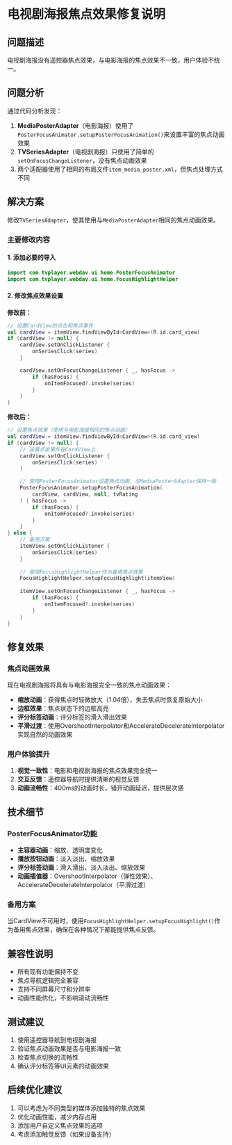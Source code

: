 # 电视剧海报焦点效果修复说明

## 问题描述
电视剧海报没有遥控器焦点效果，与电影海报的焦点效果不一致，用户体验不统一。

## 问题分析
通过代码分析发现：
1. **MediaPosterAdapter**（电影海报）使用了`PosterFocusAnimator.setupPosterFocusAnimation()`来设置丰富的焦点动画效果
2. **TVSeriesAdapter**（电视剧海报）只使用了简单的`setOnFocusChangeListener`，没有焦点动画效果
3. 两个适配器使用了相同的布局文件`item_media_poster.xml`，但焦点处理方式不同

## 解决方案
修改`TVSeriesAdapter`，使其使用与`MediaPosterAdapter`相同的焦点动画效果。

### 主要修改内容

#### 1. 添加必要的导入
```kotlin
import com.tvplayer.webdav.ui.home.PosterFocusAnimator
import com.tvplayer.webdav.ui.home.FocusHighlightHelper
```

#### 2. 修改焦点效果设置
**修改前：**
```kotlin
// 设置CardView的点击和焦点事件
val cardView = itemView.findViewById<CardView>(R.id.card_view)
if (cardView != null) {
    cardView.setOnClickListener {
        onSeriesClick(series)
    }

    cardView.setOnFocusChangeListener { _, hasFocus ->
        if (hasFocus) {
            onItemFocused?.invoke(series)
        }
    }
}
```

**修改后：**
```kotlin
// 设置焦点效果（使用与电影海报相同的焦点动画）
val cardView = itemView.findViewById<CardView>(R.id.card_view)
if (cardView != null) {
    // 设置点击事件在CardView上
    cardView.setOnClickListener {
        onSeriesClick(series)
    }

    // 使用PosterFocusAnimator设置焦点动画，与MediaPosterAdapter保持一致
    PosterFocusAnimator.setupPosterFocusAnimation(
        cardView, cardView, null, tvRating
    ) { hasFocus ->
        if (hasFocus) {
            onItemFocused?.invoke(series)
        }
    }
} else {
    // 备用方案
    itemView.setOnClickListener {
        onSeriesClick(series)
    }
    
    // 使用FocusHighlightHelper作为备用焦点效果
    FocusHighlightHelper.setupFocusHighlight(itemView)
    
    itemView.setOnFocusChangeListener { _, hasFocus ->
        if (hasFocus) {
            onItemFocused?.invoke(series)
        }
    }
}
```

## 修复效果

### 焦点动画效果
现在电视剧海报将具有与电影海报完全一致的焦点动画效果：
- **缩放动画**：获得焦点时轻微放大（1.04倍），失去焦点时恢复原始大小
- **边框效果**：焦点状态下的边框高亮
- **评分标签动画**：评分标签的滑入滑出效果
- **平滑过渡**：使用OvershootInterpolator和AccelerateDecelerateInterpolator实现自然的动画效果

### 用户体验提升
1. **视觉一致性**：电影和电视剧海报的焦点效果完全统一
2. **交互反馈**：遥控器导航时提供清晰的视觉反馈
3. **动画流畅性**：400ms的动画时长，错开动画延迟，提供层次感

## 技术细节

### PosterFocusAnimator功能
- **主容器动画**：缩放、透明度变化
- **播放按钮动画**：淡入淡出、缩放效果
- **评分标签动画**：滑入滑出、淡入淡出、缩放效果
- **动画插值器**：OvershootInterpolator（弹性效果）、AccelerateDecelerateInterpolator（平滑过渡）

### 备用方案
当CardView不可用时，使用`FocusHighlightHelper.setupFocusHighlight()`作为备用焦点效果，确保在各种情况下都能提供焦点反馈。

## 兼容性说明
- 所有现有功能保持不变
- 焦点导航逻辑完全兼容
- 支持不同屏幕尺寸和分辨率
- 动画性能优化，不影响滚动流畅性

## 测试建议
1. 使用遥控器导航到电视剧海报
2. 验证焦点动画效果是否与电影海报一致
3. 检查焦点切换的流畅性
4. 确认评分标签等UI元素的动画效果

## 后续优化建议
1. 可以考虑为不同类型的媒体添加独特的焦点效果
2. 优化动画性能，减少内存占用
3. 添加用户自定义焦点效果的选项
4. 考虑添加触觉反馈（如果设备支持） 